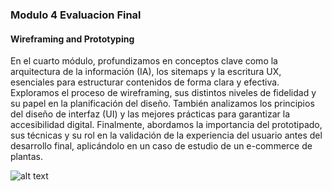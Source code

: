 ### Modulo 4 Evaluacion Final
#### Wireframing and Prototyping
En el cuarto módulo, profundizamos en conceptos clave como la arquitectura de la información (IA), los sitemaps y la escritura UX, esenciales para estructurar contenidos de forma clara y efectiva. Exploramos el proceso de wireframing, sus distintos niveles de fidelidad y su papel en la planificación del diseño. También analizamos los principios del diseño de interfaz (UI) y las mejores prácticas para garantizar la accesibilidad digital. Finalmente, abordamos la importancia del prototipado, sus técnicas y su rol en la validación de la experiencia del usuario antes del desarrollo final, aplicándolo en un caso de estudio de un e-commerce de plantas.

![alt text](C:\Users\user\Desktop\git%20Hup\img\Modulo4.png.jpeg)